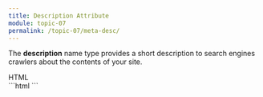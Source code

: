 ```yaml
---
title: Description Attribute
module: topic-07
permalink: /topic-07/meta-desc/
---
```


<div class="divider-heading"></div>

The **description** name type provides a short description to search engines crawlers about the contents of your site.

<div class="code-heading">
  <span class="html">HTML</span>
</div>
```html
<meta name="description" content="">


<!-- For example... -->
<meta name="description" content="An introductory course to web development and design at the University of Montana">
```
